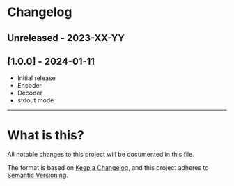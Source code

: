 # Changelog

## Unreleased - 2023-XX-YY

## [1.0.0] - 2024-01-11

- Initial release
- Encoder
- Decoder
- stdout mode

---

# What is this?

All notable changes to this project will be documented in this file.

The format is based on [Keep a Changelog](https://keepachangelog.com/en/1.0.0/),
and this project adheres to [Semantic Versioning](https://semver.org/spec/v2.0.0.html).
